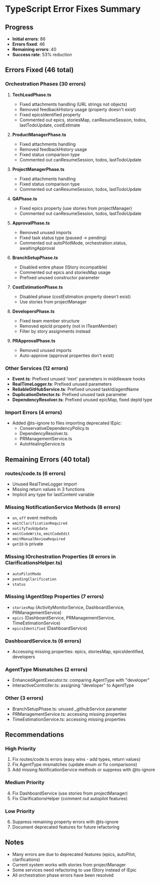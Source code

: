 # TypeScript Error Fixes Summary

## Progress
- **Initial errors**: 86
- **Errors fixed**: 46
- **Remaining errors**: 40
- **Success rate**: 53% reduction

## Errors Fixed (46 total)

### Orchestration Phases (30 errors)
1. **TechLeadPhase.ts**
   - Fixed attachments handling (URL strings not objects)
   - Removed feedbackHistory usage (property doesn't exist)
   - Fixed epicsIdentified property
   - Commented out epics, storiesMap, canResumeSession, todos, lastTodoUpdate, costEstimate

2. **ProductManagerPhase.ts**  
   - Fixed attachments handling
   - Removed feedbackHistory usage
   - Fixed status comparison type
   - Commented out canResumeSession, todos, lastTodoUpdate

3. **ProjectManagerPhase.ts**
   - Fixed attachments handling
   - Fixed status comparison type
   - Commented out canResumeSession, todos, lastTodoUpdate

4. **QAPhase.ts**
   - Fixed epics property (use stories from projectManager)
   - Commented out canResumeSession, todos, lastTodoUpdate

5. **ApprovalPhase.ts**
   - Removed unused imports
   - Fixed task status type (paused → pending)
   - Commented out autoPilotMode, orchestration.status, awaitingApproval

6. **BranchSetupPhase.ts**
   - Disabled entire phase (IStory incompatible)
   - Commented out epics and storiesMap usage
   - Prefixed unused constructor parameter

7. **CostEstimationPhase.ts**
   - Disabled phase (costEstimation property doesn't exist)
   - Use stories from projectManager

8. **DevelopersPhase.ts**
   - Fixed team member structure
   - Removed epicId property (not in ITeamMember)
   - Filter by story assignments instead

9. **PRApprovalPhase.ts**
   - Removed unused imports
   - Auto-approve (approval properties don't exist)

### Other Services (12 errors)
- **Event.ts**: Prefixed unused 'next' parameters in middleware hooks
- **RealTimeLogger.ts**: Prefixed unused parameters
- **ReliableGitHubService.ts**: Prefixed unused taskId/agentName
- **DuplicationDetector.ts**: Prefixed unused task parameter
- **DependencyResolver.ts**: Prefixed unused epicMap, fixed depId type

### Import Errors (4 errors)
- Added @ts-ignore to files importing deprecated IEpic:
  - ConservativeDependencyPolicy.ts
  - DependencyResolver.ts  
  - PRManagementService.ts
  - AutoHealingService.ts

## Remaining Errors (40 total)

### routes/code.ts (6 errors)
- Unused RealTimeLogger import
- Missing return values in 3 functions
- Implicit any type for lastContent variable

### Missing NotificationService Methods (8 errors)
- `on`, `off` event methods
- `emitClarificationRequired`
- `notifyTaskUpdate`
- `emitCodeWrite`, `emitCodeEdit`
- `emitManualReviewRequired`
- `getIO` is private

### Missing IOrchestration Properties (8 errors in ClarificationsHelper.ts)
- `autoPilotMode`
- `pendingClarification`
- `status`

### Missing IAgentStep Properties (7 errors)
- `storiesMap` (ActivityMonitorService, DashboardService, PRManagementService)
- `epics` (DashboardService, PRManagementService, TimeEstimationService)
- `epicsIdentified` (DashboardService)

### DashboardService.ts (6 errors)
- Accessing missing properties: epics, storiesMap, epicsIdentified, developers

### AgentType Mismatches (2 errors)
- EnhancedAgentExecutor.ts: comparing AgentType with "developer"
- InteractiveController.ts: assigning "developer" to AgentType

### Other (3 errors)
- BranchSetupPhase.ts: unused _githubService parameter
- PRManagementService.ts: accessing missing properties
- TimeEstimationService.ts: accessing missing properties

## Recommendations

### High Priority
1. Fix routes/code.ts errors (easy wins - add types, return values)
2. Fix AgentType mismatches (update enum or fix comparisons)
3. Add missing NotificationService methods or suppress with @ts-ignore

### Medium Priority  
4. Fix DashboardService (use stories from projectManager)
5. Fix ClarificationsHelper (comment out autopilot features)

### Low Priority
6. Suppress remaining property errors with @ts-ignore
7. Document deprecated features for future refactoring

## Notes
- Many errors are due to deprecated features (epics, autoPilot, clarifications)
- Current system works with stories from projectManager
- Some services need refactoring to use IStory instead of IEpic
- All orchestration phase errors have been resolved
